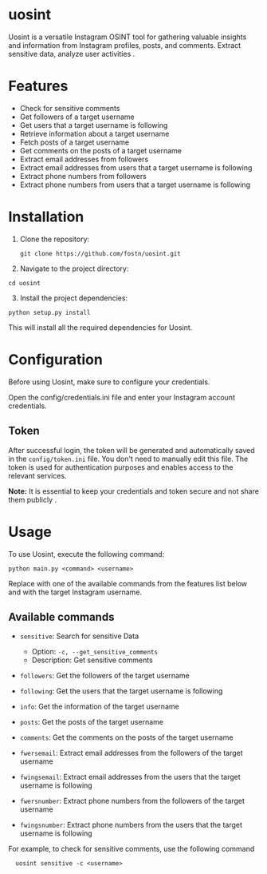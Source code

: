 # uosint
Uosint is a versatile Instagram OSINT tool for gathering valuable insights and information from Instagram profiles, posts, and comments. Extract sensitive data, analyze user activities .
# Features

- Check for sensitive comments
- Get followers of a target username
- Get users that a target username is following
- Retrieve information about a target username
- Fetch posts of a target username
- Get comments on the posts of a target username
- Extract email addresses from followers
- Extract email addresses from users that a target username is following
- Extract phone numbers from followers
- Extract phone numbers from users that a target username is following

# Installation

1. Clone the repository:
   ```shell
   git clone https://github.com/fostn/uosint.git
   ```
2. Navigate to the project directory:
  ```shell
  cd uosint
  ```
3. Install the project dependencies:

 ```shell
 python setup.py install
 ```
 This will install all the required dependencies for Uosint.
# Configuration
Before using Uosint, make sure to configure your credentials.

Open the config/credentials.ini file and enter your Instagram account credentials.

## Token

After successful login, the token will be generated and automatically saved in the `config/token.ini` file. You don't need to manually edit this file. The token is used for authentication purposes and enables access to the relevant services.

**Note:** It is essential to keep your credentials and token secure and not share them publicly .
# Usage

To use Uosint, execute the following command:
```shell
python main.py <command> <username>
```
Replace <command> with one of the available commands from the features list below and <username> with the target Instagram username.
## Available commands
- `sensitive`: Search for sensitive Data
    - Option: `-c, --get_sensitive_comments`
    - Description: Get sensitive comments

- `followers`: Get the followers of the target username
- `following`: Get the users that the target username is following
- `info`: Get the information of the target username
- `posts`: Get the posts of the target username
- `comments`: Get the comments on the posts of the target username
- `fwersemail`: Extract email addresses from the followers of the target username
- `fwingsemail`: Extract email addresses from the users that the target username is following
- `fwersnumber`: Extract phone numbers from the followers of the target username
- `fwingsnumber`: Extract phone numbers from the users that the target username is following

For example, to check for sensitive comments, use the following command
```shell
  uosint sensitive -c <username>

 ```
 
